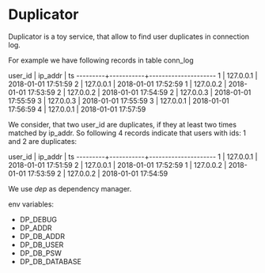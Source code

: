 # Duplicator

Duplicator is a toy service, that allow to find user duplicates in connection log.

For example we have following records in table conn_log

 user_id |  ip_addr  |         ts
---------+-----------+---------------------
       1 | 127.0.0.1 | 2018-01-01 17:51:59
       2 | 127.0.0.1 | 2018-01-01 17:52:59
       1 | 127.0.0.2 | 2018-01-01 17:53:59
       2 | 127.0.0.2 | 2018-01-01 17:54:59
       2 | 127.0.0.3 | 2018-01-01 17:55:59
       3 | 127.0.0.3 | 2018-01-01 17:55:59
       3 | 127.0.0.1 | 2018-01-01 17:56:59
       4 | 127.0.0.1 | 2018-01-01 17:57:59


We consider, that two user_id are duplicates, if they at least two times matched by ip_addr.
So following 4 records indicate that users with ids: 1 and 2 are duplicates:

 user_id |  ip_addr  |         ts
---------+-----------+---------------------
       1 | 127.0.0.1 | 2018-01-01 17:51:59
       2 | 127.0.0.1 | 2018-01-01 17:52:59
       1 | 127.0.0.2 | 2018-01-01 17:53:59
       2 | 127.0.0.2 | 2018-01-01 17:54:59

We use *dep* as dependency manager.


env variables:

- DP_DEBUG
- DP_ADDR
- DP_DB_ADDR
- DP_DB_USER
- DP_DB_PSW
- DP_DB_DATABASE
